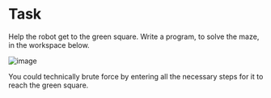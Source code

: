 # Task
Help the robot get to the green square.
Write a program, to solve the maze, in the workspace below.

![image](https://user-images.githubusercontent.com/81907539/168551309-cf82d920-d891-41a9-85ca-91e64f7ae550.png)

You could technically brute force by entering all the necessary steps for it to reach the green square.
